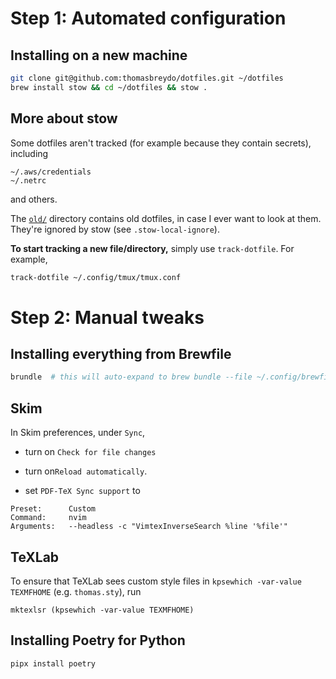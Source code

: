 # Step 1: Automated configuration

## Installing on a new machine

```sh
git clone git@github.com:thomasbreydo/dotfiles.git ~/dotfiles
brew install stow && cd ~/dotfiles && stow .
```

## More about stow

Some dotfiles aren't tracked (for example because they contain secrets), including

```
~/.aws/credentials
~/.netrc
```

and others.

The [`old/`](old) directory contains old dotfiles, in case I ever want to look at them.
They're ignored by stow (see `.stow-local-ignore`).

**To start tracking a new file/directory,** simply use `track-dotfile`. For example,

```sh
track-dotfile ~/.config/tmux/tmux.conf
```

# Step 2: Manual tweaks

## Installing everything from Brewfile

```sh
brundle  # this will auto-expand to brew bundle --file ~/.config/brewfile/Brewfile
```

## Skim

In Skim preferences, under `Sync`,

- turn on `Check for file changes`

- turn on`Reload automatically`.

- set `PDF-TeX Sync support` to

```
Preset:      Custom
Command:     nvim
Arguments:   --headless -c "VimtexInverseSearch %line '%file'"
```

## TeXLab

To ensure that TeXLab sees custom style files in
`kpsewhich -var-value TEXMFHOME` (e.g. `thomas.sty`), run

```
mktexlsr (kpsewhich -var-value TEXMFHOME)
```

## Installing Poetry for Python

```sh
pipx install poetry
```

